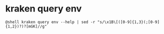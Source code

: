 # kraken query env

``` title="$ kraken query env --help"
@shell kraken query env --help | sed -r "s/\x1B\[([0-9]{1,3}(;[0-9]{1,2})?)?[mGK]//g"
```
